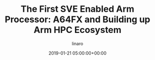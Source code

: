 ---
author: linaro
categories:
- events
- workshop
- arm-hpc-2019
comments: false
event: arm-hpc-2019
date: '2019-01-21 05:00:00+00:00'
image:
  featured: true
  path: /assets/images/content/hpc-asia-2019-share-image.png
layout: resource-post
title: 'The First SVE Enabled Arm Processor: A64FX and Building up Arm HPC Ecosystem'
speakers:
- biography: '""'
  company: Fujitsu
  job-title: 
  name: Shinji Sumimoto, Sr. Architect
youtube_video_url: https://www.youtube.com/watch?v=mukz1rkFETk&list=PLKZSArYQptsPLGSEUycUowh9oy8WF_epV&index=10&t=0s
amazon_s3_presentation_url: https://s3.amazonaws.com/static-linaro-org/event-resources/arm-hpc-2019/slides/TheFirstSVEEnabledArmProcessor_A64FXandBuildingupArmHPCEcosystem5.pdf
---